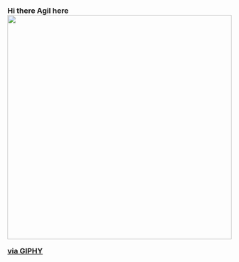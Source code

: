 ### Hi there Agil here <div style="width:100%;height:0;padding-bottom:100%;position:relative;"><img src="https://giphy.com/embed/Cmr1OMJ2FN0B2" width="100%" height="100%" style="position:absolute" frameBorder="0" class="giphy-embed" allowFullScreen></div><p><a href="https://giphy.com/gifs/hello-Cmr1OMJ2FN0B2">via GIPHY</a></p>

<!--
**gilapo/gilapo** is a ✨ _special_ ✨ repository because its `README.md` (this file) appears on your GitHub profile.

Here are some ideas to get you started:

- 🔭 I’m currently working on ...
- 🌱 I’m currently learning ...
- 👯 I’m looking to collaborate on ...
- 🤔 I’m looking for help with ...
- 💬 Ask me about ...
- 📫 How to reach me: ...
- 😄 Pronouns: ...
- ⚡ Fun fact: ...
-->
